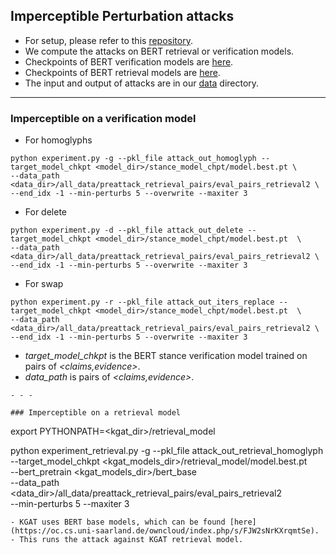 ## Imperceptible Perturbation attacks 
- For setup, please refer to this [repository](https://github.com/nickboucher/imperceptible).
- We compute the attacks on BERT retrieval or verification models.
- Checkpoints of BERT verification models are [here](https://oc.cs.uni-saarland.de/owncloud/index.php/s/WKqPaHijfBPxoW5).
- Checkpoints of BERT retrieval models are [here](https://oc.cs.uni-saarland.de/owncloud/index.php/s/cZ5Jb5kCRkcmRnm).
- The input and output of attacks are in our [data](https://drive.google.com/drive/folders/1xbSzefjPm4Ii5WQSKX2C5wT5MydBkqcT?usp=sharing) directory.

- - - 

### Imperceptible on a verification model 
- For homoglyphs 
```
python experiment.py -g --pkl_file attack_out_homoglyph --target_model_chkpt <model_dir>/stance_model_chpt/model.best.pt \
--data_path <data_dir>/all_data/preattack_retrieval_pairs/eval_pairs_retrieval2 \
--end_idx -1 --min-perturbs 5 --overwrite --maxiter 3
```

- For delete
```
python experiment.py -d --pkl_file attack_out_delete --target_model_chkpt <model_dir>/stance_model_chpt/model.best.pt  \
--data_path <data_dir>/all_data/preattack_retrieval_pairs/eval_pairs_retrieval2 \
--end_idx -1 --min-perturbs 5 --overwrite --maxiter 3
```

- For swap
```
python experiment.py -r --pkl_file attack_out_iters_replace --target_model_chkpt <model_dir>/stance_model_chpt/model.best.pt  \
--data_path <data_dir>/all_data/preattack_retrieval_pairs/eval_pairs_retrieval2 \
--end_idx -1 --min-perturbs 5 --overwrite --maxiter 3
```
- *target_model_chkpt* is the BERT stance verification model trained on pairs of *<claims,evidence>*. 
- *data_path* is pairs of *<claims,evidence>*. 
```
- - - 

### Imperceptible on a retrieval model 

```
export PYTHONPATH=<kgat_dir>/retrieval_model

python experiment_retrieval.py -g --pkl_file attack_out_retrieval_homoglyph \
--target_model_chkpt <kgat_models_dir>/retrieval_model/model.best.pt \
--bert_pretrain <kgat_models_dir>/bert_base \
--data_path <data_dir>/all_data/preattack_retrieval_pairs/eval_pairs_retrieval2 \
--min-perturbs 5 --maxiter 3
```
- KGAT uses BERT base models, which can be found [here](https://oc.cs.uni-saarland.de/owncloud/index.php/s/FJW2sNrKXrqmtSe).
- This runs the attack against KGAT retrieval model. 

